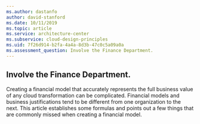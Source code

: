 ```yaml
---
ms.author: dastanfo
author: david-stanford
ms.date: 10/11/2019
ms.topic: article
ms.service: architecture-center
ms.subservice: cloud-design-principles
ms.uid: 7f26d914-b2fa-4a4a-8d3b-47c0c5a09a0a
ms.assessment_question: Involve the Finance Department.
---
```

## Involve the Finance Department.

Creating a financial model that accurately represents the full business value of any cloud transformation can be complicated. Financial models and business justifications tend to be different from one organization to the next. This article establishes some formulas and points out a few things that are commonly missed when creating a financial model.
